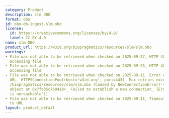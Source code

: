 ```yaml
---
category: Product
description: slm OBO
format: obo
id: obo-db-ingest.slm.obo
license:
  id: https://creativecommons.org/licenses/by/4.0/
  label: CC-BY-4.0
name: slm OBO
product_url: https://w3id.org/biopragmatics/resources/slm/slm.obo
warnings:
- File was not able to be retrieved when checked on 2025-09-27_ HTTP 404 error when
  accessing file
- File was not able to be retrieved when checked on 2025-09-25_ HTTP 404 error when
  accessing file
- File was not able to be retrieved when checked on 2025-09-11_ Error connecting to
  URL_ HTTPSConnectionPool(host='w3id.org', port=443)_ Max retries exceeded with url_
  /biopragmatics/resources/slm/slm.obo (Caused by NewConnectionError('<urllib3.connection.HTTPSConnection
  object at 0x7fa35c760410>_ Failed to establish a new connection_ [Errno 101] Network
  is unreachable'))
- File was not able to be retrieved when checked on 2025-09-11_ Timeout connecting
  to URL
layout: product_detail
---
```

